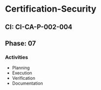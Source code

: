 # Certification-Security

## CI: CI-CA-P-002-004
## Phase: 07

### Activities
- Planning
- Execution
- Verification
- Documentation
